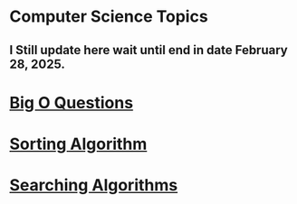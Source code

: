 # **Computer Science Topics**

## I Still update here wait until end in date ****February 28, 2025**.**
# [Big O Questions](https://github.com/AMR-LORD/Algorithms-By-JS/blob/main/Topic%20Discussion/Big%20O/Big%20O%20Questions.md)

# [Sorting Algorithm](https://github.com/AMR-LORD/Algorithms-By-JS/blob/main/Topic%20Discussion/Sorting%20Algorithms/Sorting%20Algorithms.md)
# **[Searching Algorithms](https://github.com/AMR-LORD/Algorithms-By-JS/blob/main/Topic%20Discussion/Searching%20Algorithms/Searching%20Algorithms.md)**

